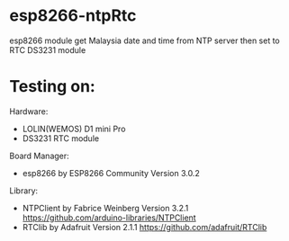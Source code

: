 # esp8266-ntpRtc
esp8266 module get Malaysia date and time from NTP server then set to RTC DS3231 module

# Testing on: 
Hardware: 
- LOLIN(WEMOS) D1 mini Pro
- DS3231 RTC module

Board Manager:  
- esp8266 by ESP8266 Community Version 3.0.2

Library:  
- NTPClient by Fabrice Weinberg Version 3.2.1 https://github.com/arduino-libraries/NTPClient
- RTClib by Adafruit Version 2.1.1 https://github.com/adafruit/RTClib
